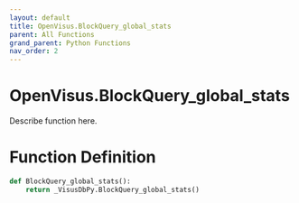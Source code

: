 ```yaml
---
layout: default
title: OpenVisus.BlockQuery_global_stats
parent: All Functions
grand_parent: Python Functions
nav_order: 2
---
```


# OpenVisus.BlockQuery_global_stats

Describe function here.

# Function Definition

```python
def BlockQuery_global_stats():
    return _VisusDbPy.BlockQuery_global_stats()
```